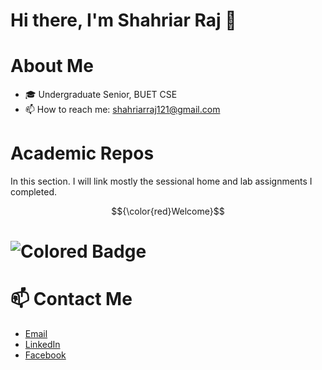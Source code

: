 # Hi there, I'm Shahriar Raj 👋

# About Me
- 🎓 Undergraduate Senior, BUET CSE
- 📫 How to reach me: shahriarraj121@gmail.com

# Academic Repos
In this section. I will link mostly the sessional home and lab assignments I completed.
<br>

$${\color{red}Welcome}$$

# ![Colored Badge](https://img.shields.io/badge/Level_1_Term_1-223a57)

# 📫 Contact Me
- [Email](mailto:shahriarraj121@gmail.com)
- [LinkedIn](https://www.linkedin.com/in/shahriar-raj-724638213/)
- [Facebook](https://www.facebook.com/shahriarraj24/)
